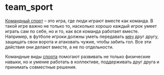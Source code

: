 # team_sport

[Командный спорт](./team_sport.md) – это игра, где люди играют вместе как команда. В такой игре важно не только то, насколько хорошо каждый игрок умеет играть сам по себе, но и то, как вся команда работает вместе. Например, в футболе игроки должны уметь передавать [мяч](./ball_game.md) друг другу, защищать свои ворота и атаковать чужие, чтобы забить гол. Все эти действия они делают вместе, а не по отдельности. 

Командные виды [спорта](./sport.md) помогают развивать не только физические навыки, но и умение работать в коллективе, поддерживать друг друга и принимать совместные решения.